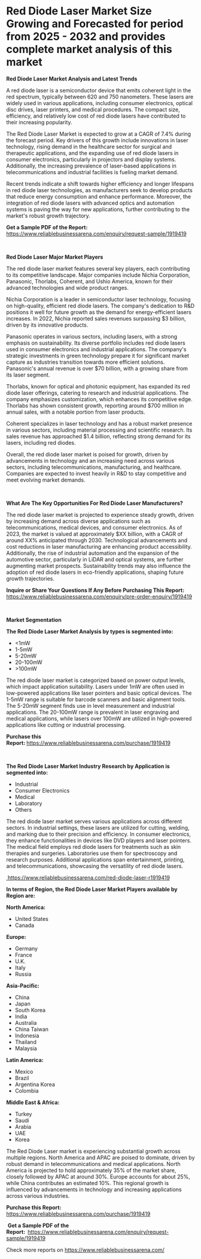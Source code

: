 <p><h1>Red Diode Laser Market Size Growing and Forecasted for period from 2025 - 2032 and provides complete market analysis of this market</h1></p><p><strong>Red Diode Laser Market Analysis and Latest Trends</strong></p>
<p><p>A red diode laser is a semiconductor device that emits coherent light in the red spectrum, typically between 620 and 750 nanometers. These lasers are widely used in various applications, including consumer electronics, optical disc drives, laser printers, and medical procedures. The compact size, efficiency, and relatively low cost of red diode lasers have contributed to their increasing popularity.</p><p>The Red Diode Laser Market is expected to grow at a CAGR of 7.4% during the forecast period. Key drivers of this growth include innovations in laser technology, rising demand in the healthcare sector for surgical and therapeutic applications, and the expanding use of red diode lasers in consumer electronics, particularly in projectors and display systems. Additionally, the increasing prevalence of laser-based applications in telecommunications and industrial facilities is fueling market demand. </p><p>Recent trends indicate a shift towards higher efficiency and longer lifespans in red diode laser technologies, as manufacturers seek to develop products that reduce energy consumption and enhance performance. Moreover, the integration of red diode lasers with advanced optics and automation systems is paving the way for new applications, further contributing to the market's robust growth trajectory.</p></p>
<p><strong>Get a Sample PDF of the Report:&nbsp;</strong> <a href="https://www.reliablebusinessarena.com/enquiry/request-sample/1919419?utm_campaign=3138&utm_medium=2&utm_source=Github&utm_content=ia&utm_term=06042025&utm_id=red-diode-laser">https://www.reliablebusinessarena.com/enquiry/request-sample/1919419</a></p>
<p>&nbsp;</p>
<p><strong>Red Diode Laser Major Market Players</strong></p>
<p><p>The red diode laser market features several key players, each contributing to its competitive landscape. Major companies include Nichia Corporation, Panasonic, Thorlabs, Coherent, and Ushio America, known for their advanced technologies and wide product ranges.</p><p>Nichia Corporation is a leader in semiconductor laser technology, focusing on high-quality, efficient red diode lasers. The company's dedication to R&D positions it well for future growth as the demand for energy-efficient lasers increases. In 2022, Nichia reported sales revenues surpassing $3 billion, driven by its innovative products.</p><p>Panasonic operates in various sectors, including lasers, with a strong emphasis on sustainability. Its diverse portfolio includes red diode lasers used in consumer electronics and industrial applications. The company's strategic investments in green technology prepare it for significant market capture as industries transition towards more efficient solutions. Panasonic's annual revenue is over $70 billion, with a growing share from its laser segment.</p><p>Thorlabs, known for optical and photonic equipment, has expanded its red diode laser offerings, catering to research and industrial applications. The company emphasizes customization, which enhances its competitive edge. Thorlabs has shown consistent growth, reporting around $700 million in annual sales, with a notable portion from laser products.</p><p>Coherent specializes in laser technology and has a robust market presence in various sectors, including material processing and scientific research. Its sales revenue has approached $1.4 billion, reflecting strong demand for its lasers, including red diodes.</p><p>Overall, the red diode laser market is poised for growth, driven by advancements in technology and an increasing need across various sectors, including telecommunications, manufacturing, and healthcare. Companies are expected to invest heavily in R&D to stay competitive and meet evolving market demands.</p></p>
<p>&nbsp;</p>
<p><strong>What Are The Key Opportunities For Red Diode Laser Manufacturers?</strong></p>
<p><p>The red diode laser market is projected to experience steady growth, driven by increasing demand across diverse applications such as telecommunications, medical devices, and consumer electronics. As of 2023, the market is valued at approximately $XX billion, with a CAGR of around XX% anticipated through 2030. Technological advancements and cost reductions in laser manufacturing are enhancing product accessibility. Additionally, the rise of industrial automation and the expansion of the automotive sector, particularly in LiDAR and optical systems, are further augmenting market prospects. Sustainability trends may also influence the adoption of red diode lasers in eco-friendly applications, shaping future growth trajectories.</p></p>
<p><strong>Inquire or Share Your Questions If Any Before Purchasing This Report:</strong> <a href="https://www.reliablebusinessarena.com/enquiry/pre-order-enquiry/1919419?utm_campaign=3138&utm_medium=2&utm_source=Github&utm_content=ia&utm_term=06042025&utm_id=red-diode-laser">https://www.reliablebusinessarena.com/enquiry/pre-order-enquiry/1919419</a></p>
<p>&nbsp;</p>
<p><strong>Market Segmentation</strong></p>
<p><strong>The Red Diode Laser Market Analysis by types is segmented into:</strong></p>
<p><ul><li><1mW</li><li>1-5mW</li><li>5-20mW</li><li>20-100mW</li><li>>100mW</li></ul></p>
<p><p>The red diode laser market is categorized based on power output levels, which impact application suitability. Lasers under 1mW are often used in low-powered applications like laser pointers and basic optical devices. The 1-5mW range is suitable for barcode scanners and basic alignment tools. The 5-20mW segment finds use in level measurement and industrial applications. The 20-100mW range is prevalent in laser engraving and medical applications, while lasers over 100mW are utilized in high-powered applications like cutting or industrial processing.</p></p>
<p><strong>Purchase this Report:&nbsp;</strong><a href="https://www.reliablebusinessarena.com/purchase/1919419?utm_campaign=3138&utm_medium=2&utm_source=Github&utm_content=ia&utm_term=06042025&utm_id=red-diode-laser">https://www.reliablebusinessarena.com/purchase/1919419</a></p>
<p>&nbsp;</p>
<p><strong>The Red Diode Laser Market Industry Research by Application is segmented into:</strong></p>
<p><ul><li>Industrial</li><li>Consumer Electronics</li><li>Medical</li><li>Laboratory</li><li>Others</li></ul></p>
<p><p>The red diode laser market serves various applications across different sectors. In industrial settings, these lasers are utilized for cutting, welding, and marking due to their precision and efficiency. In consumer electronics, they enhance functionalities in devices like DVD players and laser pointers. The medical field employs red diode lasers for treatments such as skin therapies and surgeries. Laboratories use them for spectroscopy and research purposes. Additional applications span entertainment, printing, and telecommunications, showcasing the versatility of red diode lasers.</p></p>
<p><a href="https://www.reliablebusinessarena.com/red-diode-laser-r1919419?utm_campaign=3138&utm_medium=2&utm_source=Github&utm_content=ia&utm_term=06042025&utm_id=red-diode-laser">&nbsp;https://www.reliablebusinessarena.com/red-diode-laser-r1919419</a></p>
<p><strong>In terms of Region, the Red Diode Laser Market Players available by Region are:</strong></p>
<p>
    <p> <strong> North America: </strong>
        <ul>
            <li>United States</li>
            <li>Canada</li>
        </ul>
        </p> 
    <p> <strong> Europe: </strong>
        <ul>
            <li>Germany</li>
            <li>France</li>
            <li>U.K.</li>
            <li>Italy</li>
            <li>Russia</li>
        </ul>
        </p> 
    <p> <strong> Asia-Pacific: </strong>
        <ul>
            <li>China</li>
            <li>Japan</li>
            <li>South Korea</li>
            <li>India</li>
            <li>Australia</li>
            <li>China Taiwan</li>
            <li>Indonesia</li>
            <li>Thailand</li>
            <li>Malaysia</li>
        </ul>
        </p> 
    <p> <strong> Latin America: </strong>
        <ul>
            <li>Mexico</li>
            <li>Brazil</li>
            <li>Argentina Korea</li>
            <li>Colombia</li>
        </ul>
        </p> 
    <p> <strong> Middle East & Africa: </strong>
        <ul>
            <li>Turkey</li>
            <li>Saudi</li>
            <li>Arabia</li>
            <li>UAE</li>
            <li>Korea</li>
        </ul>
    </p>
    </p>
<p><p>The Red Diode Laser market is experiencing substantial growth across multiple regions. North America and APAC are poised to dominate, driven by robust demand in telecommunications and medical applications. North America is projected to hold approximately 35% of the market share, closely followed by APAC at around 30%. Europe accounts for about 25%, while China contributes an estimated 10%. This regional growth is influenced by advancements in technology and increasing applications across various industries.</p></p>
<p><strong>Purchase this Report: </strong><a href="https://www.reliablebusinessarena.com/purchase/1919419?utm_campaign=3138&utm_medium=2&utm_source=Github&utm_content=ia&utm_term=06042025&utm_id=red-diode-laser">https://www.reliablebusinessarena.com/purchase/1919419</a></p>
<p>&nbsp;<strong>Get a Sample PDF of the Report:&nbsp;&nbsp;</strong><a href="https://www.reliablebusinessarena.com/enquiry/request-sample/1919419?utm_campaign=3138&utm_medium=2&utm_source=Github&utm_content=ia&utm_term=06042025&utm_id=red-diode-laser">https://www.reliablebusinessarena.com/enquiry/request-sample/1919419</a></p>
<p><strong></strong></p>
<p>Check more reports on <a href="https://www.reliablebusinessarena.com/?utm_campaign=3138&utm_medium=2&utm_source=Github&utm_content=ia&utm_term=06042025&utm_id=red-diode-laser">https://www.reliablebusinessarena.com/</a></p>